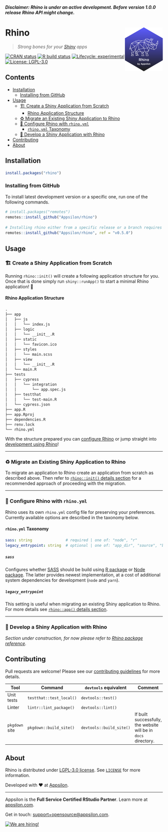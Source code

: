 _**Disclaimer: Rhino is under an active development. Before version 1.0.0 release Rhino API might change.**_

# Rhino <a href="https://appsilon.github.io/rhino/"><img src="man/figures/rhino.png" align="right" alt="Rhino logo" height="140"></a>
> _Strong bones for your [Shiny](https://shiny.rstudio.com/) apps_

<!-- badges: start -->
[![CRAN status](https://www.r-pkg.org/badges/version/rhino)](https://cran.r-project.org/package=rhino)
[![R build status](https://github.com/Appsilon/rhino/workflows/R-CMD-check/badge.svg)](https://github.com/Appsilon/rhino/actions)
[![Lifecycle: experimental](https://img.shields.io/badge/lifecycle-experimental-orange.svg)](https://lifecycle.r-lib.org/articles/stages.html#experimental)
[![License: LGPL-3.0](https://img.shields.io/badge/License-LGPL--3.0-blue.svg)][LGPL-3.0 license]
<!-- badges: end -->


## Contents
* [Installation](#installation)
  * [Installing from GitHub](#installing-from-github)
* [Usage](#usage)
  * [🏗️ Create a Shiny Application from Scratch](#%EF%B8%8F-create-a-shiny-application-from-scratch)
    * [Rhino Application Structure](#rhino-application-structure)
  * [:recycle: Migrate an Existing Shiny Application to Rhino](#recycle-migrate-an-existing-shiny-application-to-rhino)
  * [:wrench: Configure Rhino with `rhino.yml`](#wrench-configure-rhino-with-rhinoyml)
    * [`rhino.yml` Taxonomy](#rhinoyml-taxonomy)
  * [:construction: Develop a Shiny Application with Rhino](#construction-develop-a-shiny-application-with-rhino)
* [Contributing](#contributing)
* [About](#about)


## Installation
```r
install.packages("rhino")
```

### Installing from GitHub
To install latest development version or a specific one, run one of the following commands.
```r
# install.packages("remotes")
remotes::install_github("Appsilon/rhino")

# Installing rhino either from a specific release or a branch requires providing `ref` argument:
remotes::install_github("Appsilon/rhino", ref = "v0.5.0")
```


## Usage
### 🏗️ Create a Shiny Application from Scratch
Running `rhino::init()` will create a following application structure for you. Once that is done
simply run `shiny::runApp()` to start a minimal Rhino application! :rocket:

#### Rhino Application Structure
```
.
├── app
│   ├── js
│   │   └── index.js
│   ├── logic
│   │   └── __init__.R
│   ├── static
│   │   └── favicon.ico
│   ├── styles
│   │   └── main.scss
│   ├── view
│   │   └── __init__.R
│   └── main.R
├── tests
│   ├── cypress
│   │   └── integration
│   │       └── app.spec.js
│   ├── testthat
│   │   └── test-main.R
│   └── cypress.json
├── app.R
├── app.Rproj
├── dependencies.R
├── renv.lock
└── rhino.yml
```

With the structure prepared you can [configure Rhino](#wrench-configure-rhino-with-rhinoyml) or jump
straight into [development using Rhino](#construction-develop-a-shiny-application-with-rhino)!

---

### :recycle: Migrate an Existing Shiny Application to Rhino
To migrate an application to Rhino create an application from scratch as described above. Then refer
to [`rhino::init()` details section](https://appsilon.github.io/rhino/reference/init.html#details-1)
for a recommended approach of proceeding with the migration.

---

### :wrench: Configure Rhino with `rhino.yml`
Rhino uses its own `rhino.yml` config file for preserving your preferences. Currently available
options are described in the taxonomy below.

#### `rhino.yml` Taxonomy
```yaml
sass: string               # required | one of: "node", "r"
legacy_entrypoint: string  # optional | one of: "app_dir", "source", "box_top_level"
```

##### `sass`
Configures whether [SASS](https://sass-lang.com/) should be build using [R
package](https://cran.r-project.org/package=sass) or [Node
package](https://www.npmjs.com/package/sass). The latter provides newest implementation, at a cost
of additional system dependencies for development (`node` and `yarn`).

##### `legacy_entrypoint`
This setting is useful when migrating an existing Shiny application to Rhino. For more details see
[`rhino::app()` details section](https://appsilon.github.io/rhino/reference/app.html#details-1).

---

### :construction: Develop a Shiny Application with Rhino
_Section under construction, for now please refer to [Rhino package
reference](https://appsilon.github.io/rhino/reference/index.html)._


## Contributing
Pull requests are welcome! Please see our [contributing guidelines](.github/CONTRIBUTING.md) for more details.

| Tool           | Command                  | `devtools` equivalent    | Comment
|----------------|--------------------------|--------------------------|-
| Unit tests     | `testthat::test_local()` | `devtools::test()`       |
| Linter         | `lintr::lint_package()`  | `devtools::lint()`       |
| `pkgdown` site | `pkgdown::build_site()`  | `devtools::build_site()` | If built successfully, the website will be in `docs` directory.


## About
Rhino is distributed under [LGPL-3.0 license]. See [`LICENSE`](LICENSE) for more information.

Developed with :heart: at [Appsilon].

---

Appsilon is the **Full Service Certified RStudio Partner**. Learn more at [appsilon.com][Appsilon].

Get in touch: support+opensource@appsilon.com.

<a href="https://appsilon.com/careers/"><img src="http://d2v95fjda94ghc.cloudfront.net/hiring.png" alt="We are hiring!"></a>


<!-- Links -->
[LGPL-3.0 license]: https://opensource.org/licenses/LGPL-3.0
[Appsilon]: https://appsilon.com

